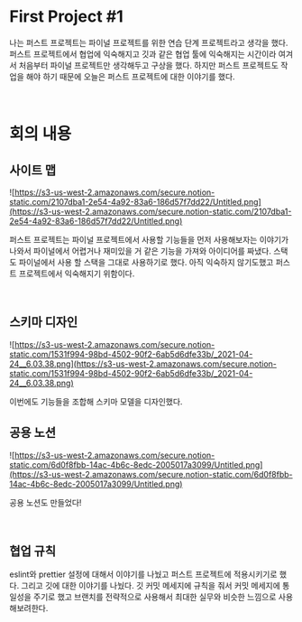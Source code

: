 # First Project #1

나는 퍼스트 프로젝트는 파이널 프로젝트를 위한 연습 단계 프로젝트라고 생각을 했다. 퍼스트 프로젝트에서 협업에 익숙해지고 깃과 같은 협업 툴에 익숙해지는 시간이라 여겨서 처음부터 파이널 프로젝트만 생각해두고 구상을 했다. 하지만 퍼스트 프로젝트도 작업을 해야 하기 때문에 오늘은 퍼스트 프로젝트에 대한 이야기를 했다.

<br />
 
# 회의 내용

## 사이트 맵

![https://s3-us-west-2.amazonaws.com/secure.notion-static.com/2107dba1-2e54-4a92-83a6-186d57f7dd22/Untitled.png](https://s3-us-west-2.amazonaws.com/secure.notion-static.com/2107dba1-2e54-4a92-83a6-186d57f7dd22/Untitled.png)

퍼스트 프로젝트는 파이널 프로젝트에서 사용할 기능들을 먼저 사용해보자는 이야기가 나와서 파이널에서 어렵거나 재미있을 거 같은 기능을 가져와 아이디어를 짜냈다. 스택도 파이널에서 사용 할 스택을 그대로 사용하기로 했다. 아직 익숙하지 않기도했고 퍼스트 프로젝트에서 익숙해지기 위함이다.

<br />
 
## 스키마 디자인

![https://s3-us-west-2.amazonaws.com/secure.notion-static.com/1531f994-98bd-4502-90f2-6ab5d6dfe33b/_2021-04-24__6.03.38.png](https://s3-us-west-2.amazonaws.com/secure.notion-static.com/1531f994-98bd-4502-90f2-6ab5d6dfe33b/_2021-04-24__6.03.38.png)

이번에도 기능들을 조합해 스키마 모델을 디자인했다.

## 공용 노션

![https://s3-us-west-2.amazonaws.com/secure.notion-static.com/6d0f8fbb-14ac-4b6c-8edc-2005017a3099/Untitled.png](https://s3-us-west-2.amazonaws.com/secure.notion-static.com/6d0f8fbb-14ac-4b6c-8edc-2005017a3099/Untitled.png)

공용 노션도 만들었다!

<br />
 
## 협업 규칙

eslint와 prettier 설정에 대해서 이야기를 나눴고 퍼스트 프로젝트에 적용시키기로 했다. 그리고 깃에 대한 이야기를 나눴다. 깃 커밋 메세지에 규칙을 줘서 커밋 메세지에 통일성을 주기로 했고 브랜치를 전략적으로 사용해서 최대한 실무와 비슷한 느낌으로 사용해보려한다.
